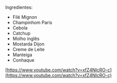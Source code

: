 
Ingredientes:
- Filé Mignon
- Champinhom Paris
- Cebola
- Catchup
- Molho inglês
- Mostarda Dijon
- Creme de Leite
- Manteiga
- Conhaque

[https://www.youtube.com/watch?v=xfZ4NIcRO-c](https://www.youtube.com/watch?v=xfZ4NIcRO-c)